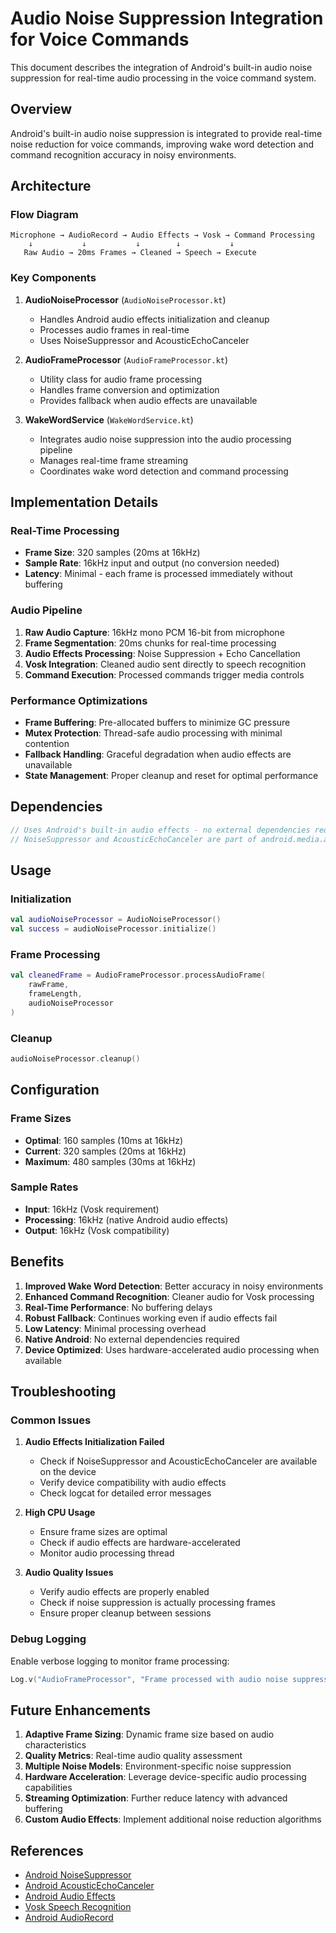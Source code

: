 # Audio Noise Suppression Integration for Voice Commands

This document describes the integration of Android's built-in audio noise suppression for real-time audio processing in the voice command system.

## Overview

Android's built-in audio noise suppression is integrated to provide real-time noise reduction for voice commands, improving wake word detection and command recognition accuracy in noisy environments.

## Architecture

### Flow Diagram
```
Microphone → AudioRecord → Audio Effects → Vosk → Command Processing
    ↓           ↓           ↓        ↓           ↓
   Raw Audio → 20ms Frames → Cleaned → Speech → Execute
```

### Key Components

1. **AudioNoiseProcessor** (`AudioNoiseProcessor.kt`)
   - Handles Android audio effects initialization and cleanup
   - Processes audio frames in real-time
   - Uses NoiseSuppressor and AcousticEchoCanceler

2. **AudioFrameProcessor** (`AudioFrameProcessor.kt`)
   - Utility class for audio frame processing
   - Handles frame conversion and optimization
   - Provides fallback when audio effects are unavailable

3. **WakeWordService** (`WakeWordService.kt`)
   - Integrates audio noise suppression into the audio processing pipeline
   - Manages real-time frame streaming
   - Coordinates wake word detection and command processing

## Implementation Details

### Real-Time Processing
- **Frame Size**: 320 samples (20ms at 16kHz)
- **Sample Rate**: 16kHz input and output (no conversion needed)
- **Latency**: Minimal - each frame is processed immediately without buffering

### Audio Pipeline
1. **Raw Audio Capture**: 16kHz mono PCM 16-bit from microphone
2. **Frame Segmentation**: 20ms chunks for real-time processing
3. **Audio Effects Processing**: Noise Suppression + Echo Cancellation
4. **Vosk Integration**: Cleaned audio sent directly to speech recognition
5. **Command Execution**: Processed commands trigger media controls

### Performance Optimizations
- **Frame Buffering**: Pre-allocated buffers to minimize GC pressure
- **Mutex Protection**: Thread-safe audio processing with minimal contention
- **Fallback Handling**: Graceful degradation when audio effects are unavailable
- **State Management**: Proper cleanup and reset for optimal performance

## Dependencies

```kotlin
// Uses Android's built-in audio effects - no external dependencies required
// NoiseSuppressor and AcousticEchoCanceler are part of android.media.audiofx package
```

## Usage

### Initialization
```kotlin
val audioNoiseProcessor = AudioNoiseProcessor()
val success = audioNoiseProcessor.initialize()
```

### Frame Processing
```kotlin
val cleanedFrame = AudioFrameProcessor.processAudioFrame(
    rawFrame, 
    frameLength, 
    audioNoiseProcessor
)
```

### Cleanup
```kotlin
audioNoiseProcessor.cleanup()
```

## Configuration

### Frame Sizes
- **Optimal**: 160 samples (10ms at 16kHz)
- **Current**: 320 samples (20ms at 16kHz)
- **Maximum**: 480 samples (30ms at 16kHz)

### Sample Rates
- **Input**: 16kHz (Vosk requirement)
- **Processing**: 16kHz (native Android audio effects)
- **Output**: 16kHz (Vosk compatibility)

## Benefits

1. **Improved Wake Word Detection**: Better accuracy in noisy environments
2. **Enhanced Command Recognition**: Cleaner audio for Vosk processing
3. **Real-Time Performance**: No buffering delays
4. **Robust Fallback**: Continues working even if audio effects fail
5. **Low Latency**: Minimal processing overhead
6. **Native Android**: No external dependencies required
7. **Device Optimized**: Uses hardware-accelerated audio processing when available

## Troubleshooting

### Common Issues
1. **Audio Effects Initialization Failed**
   - Check if NoiseSuppressor and AcousticEchoCanceler are available on the device
   - Verify device compatibility with audio effects
   - Check logcat for detailed error messages

2. **High CPU Usage**
   - Ensure frame sizes are optimal
   - Check if audio effects are hardware-accelerated
   - Monitor audio processing thread

3. **Audio Quality Issues**
   - Verify audio effects are properly enabled
   - Check if noise suppression is actually processing frames
   - Ensure proper cleanup between sessions

### Debug Logging
Enable verbose logging to monitor frame processing:
```kotlin
Log.v("AudioFrameProcessor", "Frame processed with audio noise suppression: ${rawFrame.size} -> ${cleanedFrame.size}")
```

## Future Enhancements

1. **Adaptive Frame Sizing**: Dynamic frame size based on audio characteristics
2. **Quality Metrics**: Real-time audio quality assessment
3. **Multiple Noise Models**: Environment-specific noise suppression
4. **Hardware Acceleration**: Leverage device-specific audio processing capabilities
5. **Streaming Optimization**: Further reduce latency with advanced buffering
6. **Custom Audio Effects**: Implement additional noise reduction algorithms

## References

- [Android NoiseSuppressor](https://developer.android.com/reference/android/media/audiofx/NoiseSuppressor)
- [Android AcousticEchoCanceler](https://developer.android.com/reference/android/media/audiofx/AcousticEchoCanceler)
- [Android Audio Effects](https://developer.android.com/guide/topics/media/audiofx)
- [Vosk Speech Recognition](https://alphacephei.com/vosk/)
- [Android AudioRecord](https://developer.android.com/reference/android/media/AudioRecord)
